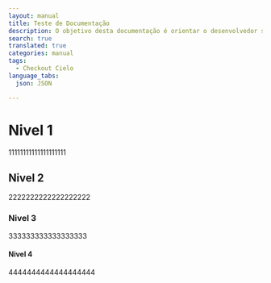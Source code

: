 ```yaml
---
layout: manual
title: Teste de Documentação
description: O objetivo desta documentação é orientar o desenvolvedor sobre o método de integração da API Checkout Cielo, solução simplificada na qual o consumidor é direcionado para uma página de pagamento online segura da Cielo, proporcionando um alto nível de confiança, dentro das mais rígidas normas de segurança (PCI).
search: true
translated: true
categories: manual
tags:
  - Checkout Cielo
language_tabs:
  json: JSON

---
```


# Nivel 1

11111111111111111111

## Nivel 2

2222222222222222222

### Nivel 3

333333333333333333

#### Nivel 4

4444444444444444444